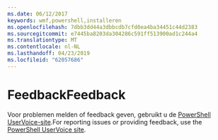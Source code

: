 ```yaml
---
ms.date: 06/12/2017
keywords: wmf,powershell,installeren
ms.openlocfilehash: 7dbb3dd44a3dbbcdb7cfd0ea4ba34451c44d2383
ms.sourcegitcommit: e7445ba8203da304286c591ff513900ad1c244a4
ms.translationtype: MT
ms.contentlocale: nl-NL
ms.lasthandoff: 04/23/2019
ms.locfileid: "62057686"
---
```

# <a name="feedback"></a><span data-ttu-id="92775-102">Feedback</span><span class="sxs-lookup"><span data-stu-id="92775-102">Feedback</span></span>
<span data-ttu-id="92775-103">Voor problemen melden of feedback geven, gebruikt u de [PowerShell UserVoice-site](http://windowsserver.uservoice.com/forums/301869-powershell).</span><span class="sxs-lookup"><span data-stu-id="92775-103">For reporting issues or providing feedback, use the [PowerShell UserVoice site](http://windowsserver.uservoice.com/forums/301869-powershell).</span></span>
